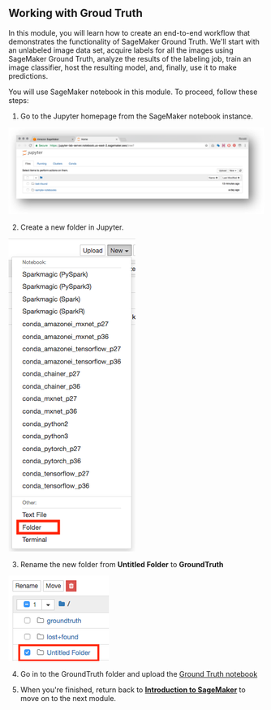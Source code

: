 ## Working with Groud Truth


In this module, you will learn how to create an end-to-end workflow that demonstrates the functionality of 
SageMaker Ground Truth. We'll start with an unlabeled image data set, acquire labels for all the images using SageMaker 
Ground Truth, analyze the results of the labeling job, train an image classifier, host the resulting model, and, 
finally, use it to make predictions. 

You will use SageMaker notebook in this module.  To proceed, follow these steps:

1. Go to the Jupyter homepage from the SageMaker notebook instance.

![Jupyter](./images/jupyter-homepage.png)

2. Create a new folder in Jupyter.

![Jupyter New Folder](./images/jupyter-new-folder.png)

3. Rename the new folder from **Untitled Folder** to **GroundTruth**  

![Jupyter New Folder](./images/jupyter-rename-folder.png)

4. Go in to the GroundTruth folder and upload the [Ground Truth notebook](./notebooks/ground_truth_end_to_end.ipynb)

5. When you're finished, return back to [**Introduction to SageMaker**](../Introduction) to move on to the next module.

